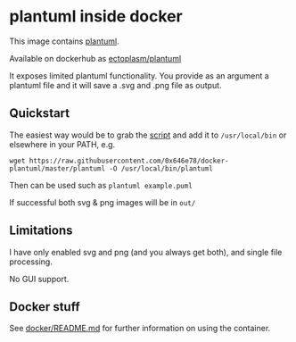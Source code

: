 plantuml inside docker
===

This image contains [plantuml](http://plantuml.com/).

Available on dockerhub as [ectoplasm/plantuml](https://hub.docker.com/r/ectoplasm/plantuml)

It exposes limited plantuml functionality. You provide as an argument a plantuml file and it will save a .svg and .png file as output.

## Quickstart

The easiest way would be to grab the [script](https://raw.githubusercontent.com/0x646e78/docker-plantuml/master/plantuml) and add it to `/usr/local/bin` or elsewhere in your PATH, e.g.

`wget https://raw.githubusercontent.com/0x646e78/docker-plantuml/master/plantuml -O /usr/local/bin/plantuml`

Then can be used such as `plantuml example.puml`

If successful both svg & png images will be in `out/`

## Limitations

I have only enabled svg and png (and you always get both), and single file processing.

No GUI support.

## Docker stuff

See [docker/README.md](docker/README.md) for further information on using the container.

